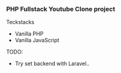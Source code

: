 ### PHP Fullstack Youtube Clone project

Teckstacks
- Vanilla PHP
- Vanilla JavaScript


TODO:
- Try set backend with Laravel..
